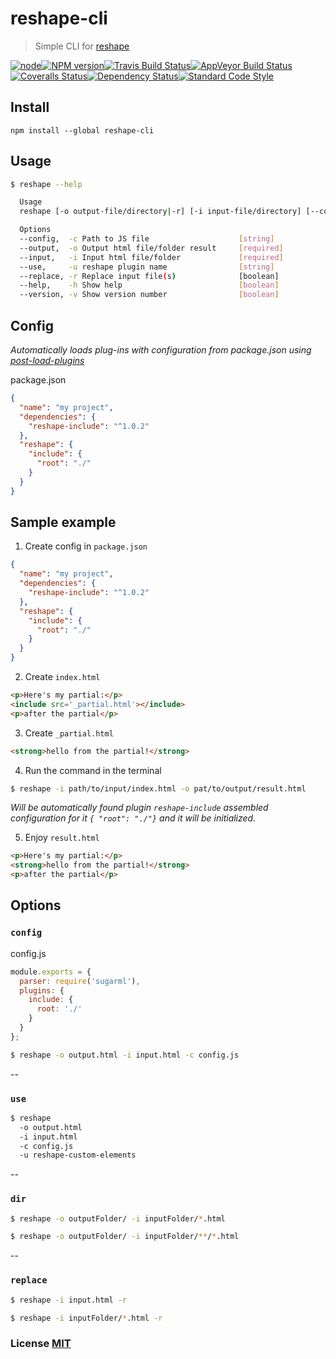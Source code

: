 # reshape-cli
> Simple CLI for [reshape][reshape-url]

[![node](https://img.shields.io/node/v/reshape-cli.svg?maxAge=2592000&style=flat-square)]()[![NPM version][npm-image]][npm-url][![Travis Build Status](https://img.shields.io/travis/GitScrum/reshape-cli.svg?style=flat-square&label=unix)](https://travis-ci.org/GitScrum/reshape-cli)[![AppVeyor Build Status][appveyor-img]][appveyor][![Coveralls Status][coveralls-image]][coveralls-url][![Dependency Status][depstat-image]][depstat-url][![Standard Code Style][style]][style-url]

## Install

```
npm install --global reshape-cli
```

## Usage

```bash
$ reshape --help

  Usage
  reshape [-o output-file/directory|-r] [-i input-file/directory] [--config|-c path/to/file/config] [--use|-u plugin]

  Options
  --config,  -c Path to JS file                    [string]
  --output,  -o Output html file/folder result     [required]
  --input,   -i Input html file/folder             [required]
  --use,     -u reshape plugin name                [string]
  --replace, -r Replace input file(s)              [boolean]
  --help,    -h Show help                          [boolean]
  --version, -v Show version number                [boolean]
```

## Config
*Automatically loads plug-ins with configuration from package.json using [post-load-plugins](https://github.com/post-org/post-load-plugins)*

package.json
```json
{
  "name": "my project",
  "dependencies": {
    "reshape-include": "^1.0.2"
  },
  "reshape": {
    "include": {
      "root": "./"
    }
  }
}
```

## Sample example
1. Create config in `package.json`

  ```json
  {
    "name": "my project",
    "dependencies": {
      "reshape-include": "^1.0.2"
    },
    "reshape": {
      "include": {
        "root": "./"
      }
    }
  }
  ```

2. Create `index.html`

  ```html
  <p>Here's my partial:</p>
  <include src='_partial.html'></include>
  <p>after the partial</p>
  ```

3. Create `_partial.html`
  ```html
  <strong>hello from the partial!</strong>
  ```

4. Run the command in the terminal
  ```bash
  $ reshape -i path/to/input/index.html -o pat/to/output/result.html
  ```
  *Will be automatically found plugin `reshape-include` assembled configuration for it `{ "root": "./"}` and it will be initialized.*

5. Enjoy `result.html`
  ```html
  <p>Here's my partial:</p>
  <strong>hello from the partial!</strong>
  <p>after the partial</p>
  ```

## Options 
### `config`
config.js  
```js
module.exports = {
  parser: require('sugarml'),
  plugins: {
    include: {
      root: './'
    }
  }
};
```
```bash
$ reshape -o output.html -i input.html -c config.js
```

--

### `use`
```bash
$ reshape 
  -o output.html 
  -i input.html 
  -c config.js
  -u reshape-custom-elements
```

--


### `dir`
```bash
$ reshape -o outputFolder/ -i inputFolder/*.html
```

```bash
$ reshape -o outputFolder/ -i inputFolder/**/*.html
```

--


### `replace`
```bash
$ reshape -i input.html -r
```

```bash
$ reshape -i inputFolder/*.html -r
```

### License [MIT](license)

[reshape-url]: http://github.com/reshape/reshape

[npm-url]: https://npmjs.org/package/reshape-cli
[npm-image]: http://img.shields.io/npm/v/reshape-cli.svg?style=flat-square

[travis-url]: https://travis-ci.org/GitScrum/reshape-cli
[travis-image]: http://img.shields.io/travis/GitScrum/reshape-cli/master.svg?style=flat-square&label=unix

[appveyor]:     https://ci.appveyor.com/project/GitScrum/reshape-cli
[appveyor-img]: https://img.shields.io/appveyor/ci/GitScrum/reshape-cli/master.svg?style=flat-square&label=windows

[coveralls-url]: https://coveralls.io/r/GitScrum/reshape-cli
[coveralls-image]: http://img.shields.io/coveralls/GitScrum/reshape-cli.svg?style=flat-square

[depstat-url]: https://david-dm.org/GitScrum/reshape-cli
[depstat-image]: https://david-dm.org/GitScrum/reshape-cli.svg?style=flat-square

[depstat-dev-url]: https://david-dm.org/GitScrum/reshape-cli
[depstat-dev-image]: https://david-dm.org/GitScrum/reshape-cli/dev-status.svg?style=flat-square

[style-url]: https://github.com/sindresorhus/xo
[style]: https://img.shields.io/badge/code_style-XO-5ed9c7.svg?style=flat-square
